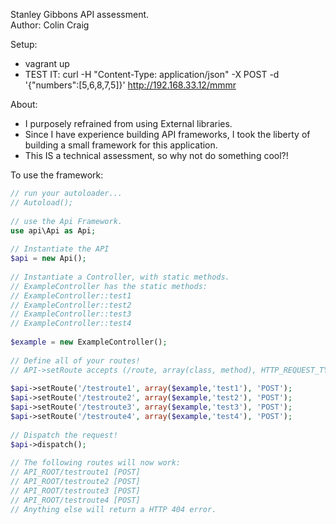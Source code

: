 Stanley Gibbons API assessment.  
Author: Colin Craig
  
Setup:
- vagrant up
- TEST IT: curl -H "Content-Type: application/json" -X POST -d '{"numbers":[5,6,8,7,5]}' http://192.168.33.12/mmmr

About:
- I purposely refrained from using External libraries.
- Since I have experience building API frameworks, I took the liberty of building a small framework for this application.
- This IS a technical assessment, so why not do something cool?!

To use the framework:  
```php
// run your autoloader...  
// Autoload();  
  
// use the Api Framework.  
use api\Api as Api;  
  
// Instantiate the API  
$api = new Api();  
  
// Instantiate a Controller, with static methods.  
// ExampleController has the static methods:  
// ExampleController::test1  
// ExampleController::test2  
// ExampleController::test3  
// ExampleController::test4  
  
$example = new ExampleController();  
  
// Define all of your routes!  
// API->setRoute accepts (/route, array(class, method), HTTP_REQUEST_TYPE)  
  
$api->setRoute('/testroute1', array($example,'test1'), 'POST');  
$api->setRoute('/testroute2', array($example,'test2'), 'POST');  
$api->setRoute('/testroute3', array($example,'test3'), 'POST');  
$api->setRoute('/testroute4', array($example,'test4'), 'POST');  
  
// Dispatch the request!  
$api->dispatch();  
  
// The following routes will now work:  
// API_ROOT/testroute1 [POST]  
// API_ROOT/testroute2 [POST]  
// API_ROOT/testroute3 [POST]  
// API_ROOT/testroute4 [POST]  
// Anything else will return a HTTP 404 error.  
```